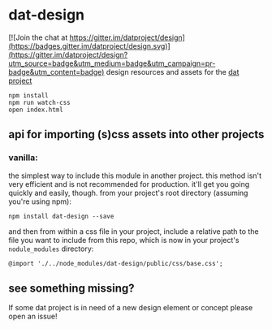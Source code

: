 # dat-design

[![Join the chat at https://gitter.im/datproject/design](https://badges.gitter.im/datproject/design.svg)](https://gitter.im/datproject/design?utm_source=badge&utm_medium=badge&utm_campaign=pr-badge&utm_content=badge)
design resources and assets for the [dat project](http://dat-data.com)

```
npm install
npm run watch-css
open index.html
```

## api for importing (s)css assets into other projects
### vanilla:
the simplest way to include this module in another project. this method isn't very efficient and is not recommended for production. it'll get you going quickly and easily, though. from your project's root directory (assuming you're using npm):
```
npm install dat-design --save
```
and then from within a css file in your project, include a relative path to the file you want to include from this repo, which is now in your project's `nodule_modules` directory:
```
@import './../node_modules/dat-design/public/css/base.css';
```

## see something missing?

If some dat project is in need of a new design element or concept please open an issue!

